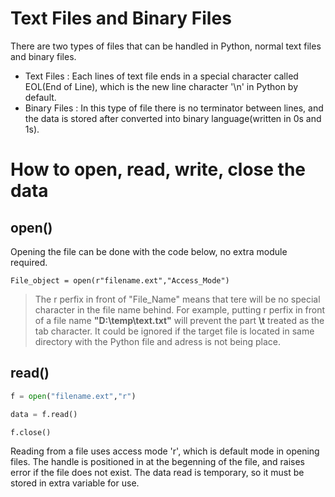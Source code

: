# Text Files and Binary Files

There are two types of files that can be handled in Python, normal text files and binary files.

- Text Files : Each lines of text file ends in a special character called EOL(End of Line), which is the new line character '\n' in Python by default.
- Binary Files : In this type of file there is no terminator between lines, and the data is stored after converted into binary language(written in 0s and 1s).

# How to open, read, write, close the data

## open()

Opening the file can be done with the code below, no extra module required.

    File_object = open(r"filename.ext","Access_Mode")
        
> The r perfix in front of "File_Name" means that tere will be no special character in the file name behind. For example, putting r perfix in front of a file name **"D:\temp\text.txt"** will prevent the part **\t** treated as the tab character. It could be ignored if the target file is located in same directory with the Python file and adress is not being place.

## read()

~~~Python
f = open("filename.ext","r")

data = f.read()

f.close()
~~~

Reading from a file uses access mode 'r', which is default mode in opening files. The handle is positioned in at the begenning of the file, and raises error if the file does not exist. The data read is temporary, so it must be stored in extra variable for use.
